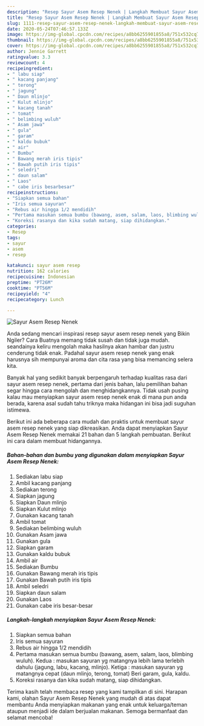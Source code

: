 ```yaml
---
description: "Resep Sayur Asem Resep Nenek | Langkah Membuat Sayur Asem Resep Nenek Yang Paling Enak"
title: "Resep Sayur Asem Resep Nenek | Langkah Membuat Sayur Asem Resep Nenek Yang Paling Enak"
slug: 1111-resep-sayur-asem-resep-nenek-langkah-membuat-sayur-asem-resep-nenek-yang-paling-enak
date: 2020-05-24T07:46:57.133Z
image: https://img-global.cpcdn.com/recipes/a8bb6255901855a8/751x532cq70/sayur-asem-resep-nenek-foto-resep-utama.jpg
thumbnail: https://img-global.cpcdn.com/recipes/a8bb6255901855a8/751x532cq70/sayur-asem-resep-nenek-foto-resep-utama.jpg
cover: https://img-global.cpcdn.com/recipes/a8bb6255901855a8/751x532cq70/sayur-asem-resep-nenek-foto-resep-utama.jpg
author: Jennie Garrett
ratingvalue: 3.3
reviewcount: 4
recipeingredient:
- " labu siap"
- " kacang panjang"
- " terong"
- " jagung"
- " Daun mlinjo"
- " Kulut mlinjo"
- " kacang tanah"
- " tomat"
- " belimbing wuluh"
- " Asam jawa"
- " gula"
- " garam"
- " kaldu bubuk"
- " air"
- " Bumbu"
- " Bawang merah iris tipis"
- " Bawah putih iris tipis"
- " seledri"
- " daun salam"
- " Laos"
- " cabe iris besarbesar"
recipeinstructions:
- "Siapkan semua bahan"
- "Iris semua sayuran"
- "Rebus air hingga 1/2 mendidih"
- "Pertama masukan semua bumbu (bawang, asem, salam, laos, blimbing wuluh). Kedua : masukan sayuran yg matangnya lebih lama terlebih dahulu (jagung, labu, kacang, mlinjo). Ketiga : masukan sayuran yg matangnya cepat (daun mlinjo, terong, tomat) Beri garam, gula, kaldu."
- "Koreksi rasanya dan kika sudah matang, siap dihidangkan."
categories:
- Resep
tags:
- sayur
- asem
- resep

katakunci: sayur asem resep 
nutrition: 162 calories
recipecuisine: Indonesian
preptime: "PT26M"
cooktime: "PT56M"
recipeyield: "4"
recipecategory: Lunch

---
```



![Sayur Asem Resep Nenek](https://img-global.cpcdn.com/recipes/a8bb6255901855a8/751x532cq70/sayur-asem-resep-nenek-foto-resep-utama.jpg)

Anda sedang mencari inspirasi resep sayur asem resep nenek yang Bikin Ngiler? Cara Buatnya memang tidak susah dan tidak juga mudah. seandainya keliru mengolah maka hasilnya akan hambar dan justru cenderung tidak enak. Padahal sayur asem resep nenek yang enak harusnya sih mempunyai aroma dan cita rasa yang bisa memancing selera kita.



Banyak hal yang sedikit banyak berpengaruh terhadap kualitas rasa dari sayur asem resep nenek, pertama dari jenis bahan, lalu pemilihan bahan segar hingga cara mengolah dan menghidangkannya. Tidak usah pusing kalau mau menyiapkan sayur asem resep nenek enak di mana pun anda berada, karena asal sudah tahu triknya maka hidangan ini bisa jadi suguhan istimewa.


Berikut ini ada beberapa cara mudah dan praktis untuk membuat sayur asem resep nenek yang siap dikreasikan. Anda dapat menyiapkan Sayur Asem Resep Nenek memakai 21 bahan dan 5 langkah pembuatan. Berikut ini cara dalam membuat hidangannya.

<!--inarticleads1-->

##### Bahan-bahan dan bumbu yang digunakan dalam menyiapkan Sayur Asem Resep Nenek:

1. Sediakan  labu siap
1. Ambil  kacang panjang
1. Sediakan  terong
1. Siapkan  jagung
1. Siapkan  Daun mlinjo
1. Siapkan  Kulut mlinjo
1. Gunakan  kacang tanah
1. Ambil  tomat
1. Sediakan  belimbing wuluh
1. Gunakan  Asam jawa
1. Gunakan  gula
1. Siapkan  garam
1. Gunakan  kaldu bubuk
1. Ambil  air
1. Sediakan  Bumbu
1. Gunakan  Bawang merah iris tipis
1. Gunakan  Bawah putih iris tipis
1. Ambil  seledri
1. Siapkan  daun salam
1. Gunakan  Laos
1. Gunakan  cabe iris besar-besar




<!--inarticleads2-->

##### Langkah-langkah menyiapkan Sayur Asem Resep Nenek:

1. Siapkan semua bahan
1. Iris semua sayuran
1. Rebus air hingga 1/2 mendidih
1. Pertama masukan semua bumbu (bawang, asem, salam, laos, blimbing wuluh). Kedua : masukan sayuran yg matangnya lebih lama terlebih dahulu (jagung, labu, kacang, mlinjo). Ketiga : masukan sayuran yg matangnya cepat (daun mlinjo, terong, tomat) Beri garam, gula, kaldu.
1. Koreksi rasanya dan kika sudah matang, siap dihidangkan.




Terima kasih telah membaca resep yang kami tampilkan di sini. Harapan kami, olahan Sayur Asem Resep Nenek yang mudah di atas dapat membantu Anda menyiapkan makanan yang enak untuk keluarga/teman ataupun menjadi ide dalam berjualan makanan. Semoga bermanfaat dan selamat mencoba!
